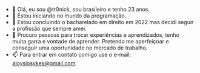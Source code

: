 - 👋 Olá, eu sou @tr0nick, sou brasileiro e tenho 23 anos.
- 👀 Estou iniciando no mundo da programação.
- 🌱 Estou concluindo o bacharelado em direito em 2022 mas decidi seguir a profissão que sempre amei.
- 💞️ Procuro pessoas para trocar experiências e aprendizados, tenho muita garra e vontade de aprender. Pretendo me aperfeiçoar e conseguir uma oportunidade no mercado de trabalho.
- 📫 Para entrar em contato comigo use o e-mail: aloysiosykes@gmail.com

<!---
tr0nick/tr0nick is a ✨ special ✨ repository because its `README.md` (this file) appears on your GitHub profile.
You can click the Preview link to take a look at your changes.
--->
